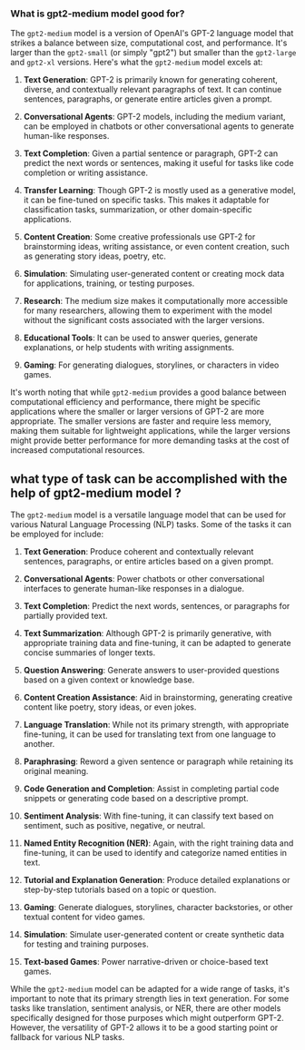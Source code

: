  
 
 ### What is gpt2-medium model good for?


The `gpt2-medium` model is a version of OpenAI's GPT-2 language model that strikes a balance between size, computational cost, and performance. It's larger than the `gpt2-small` (or simply "gpt2") but smaller than the `gpt2-large` and `gpt2-xl` versions. Here's what the `gpt2-medium` model excels at:

1. **Text Generation**: GPT-2 is primarily known for generating coherent, diverse, and contextually relevant paragraphs of text. It can continue sentences, paragraphs, or generate entire articles given a prompt.

2. **Conversational Agents**: GPT-2 models, including the medium variant, can be employed in chatbots or other conversational agents to generate human-like responses.

3. **Text Completion**: Given a partial sentence or paragraph, GPT-2 can predict the next words or sentences, making it useful for tasks like code completion or writing assistance.

4. **Transfer Learning**: Though GPT-2 is mostly used as a generative model, it can be fine-tuned on specific tasks. This makes it adaptable for classification tasks, summarization, or other domain-specific applications.

5. **Content Creation**: Some creative professionals use GPT-2 for brainstorming ideas, writing assistance, or even content creation, such as generating story ideas, poetry, etc.

6. **Simulation**: Simulating user-generated content or creating mock data for applications, training, or testing purposes.

7. **Research**: The medium size makes it computationally more accessible for many researchers, allowing them to experiment with the model without the significant costs associated with the larger versions.

8. **Educational Tools**: It can be used to answer queries, generate explanations, or help students with writing assignments.

9. **Gaming**: For generating dialogues, storylines, or characters in video games.

It's worth noting that while `gpt2-medium` provides a good balance between computational efficiency and performance, there might be specific applications where the smaller or larger versions of GPT-2 are more appropriate. The smaller versions are faster and require less memory, making them suitable for lightweight applications, while the larger versions might provide better performance for more demanding tasks at the cost of increased computational resources.

## what type of task can be accomplished with the help of gpt2-medium model ?

The `gpt2-medium` model is a versatile language model that can be used for various Natural Language Processing (NLP) tasks. Some of the tasks it can be employed for include:

1. **Text Generation**: Produce coherent and contextually relevant sentences, paragraphs, or entire articles based on a given prompt.

2. **Conversational Agents**: Power chatbots or other conversational interfaces to generate human-like responses in a dialogue.

3. **Text Completion**: Predict the next words, sentences, or paragraphs for partially provided text.

4. **Text Summarization**: Although GPT-2 is primarily generative, with appropriate training data and fine-tuning, it can be adapted to generate concise summaries of longer texts.

5. **Question Answering**: Generate answers to user-provided questions based on a given context or knowledge base.

6. **Content Creation Assistance**: Aid in brainstorming, generating creative content like poetry, story ideas, or even jokes.

7. **Language Translation**: While not its primary strength, with appropriate fine-tuning, it can be used for translating text from one language to another.

8. **Paraphrasing**: Reword a given sentence or paragraph while retaining its original meaning.

9. **Code Generation and Completion**: Assist in completing partial code snippets or generating code based on a descriptive prompt.

10. **Sentiment Analysis**: With fine-tuning, it can classify text based on sentiment, such as positive, negative, or neutral.

11. **Named Entity Recognition (NER)**: Again, with the right training data and fine-tuning, it can be used to identify and categorize named entities in text.

12. **Tutorial and Explanation Generation**: Produce detailed explanations or step-by-step tutorials based on a topic or question.

13. **Gaming**: Generate dialogues, storylines, character backstories, or other textual content for video games.

14. **Simulation**: Simulate user-generated content or create synthetic data for testing and training purposes.

15. **Text-based Games**: Power narrative-driven or choice-based text games.

While the `gpt2-medium` model can be adapted for a wide range of tasks, it's important to note that its primary strength lies in text generation. For some tasks like translation, sentiment analysis, or NER, there are other models specifically designed for those purposes which might outperform GPT-2. However, the versatility of GPT-2 allows it to be a good starting point or fallback for various NLP tasks.



